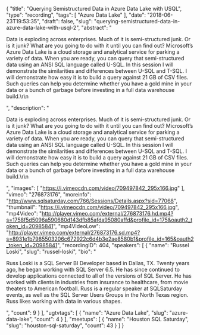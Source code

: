 {
  "title": "Querying Semistructured Data in Azure Data Lake with USQL",
  "type": "recording",
  "tags": [
    "Azure Data Lake"
  ],
  "date": "2018-06-23T19:53:35",
  "draft": false,
  "slug": "querying-semistructured-data-in-azure-data-lake-with-usql-2",
  "abstract": "<p>Data is exploding across enterprises.  Much of it is semi-structured junk.  Or is it junk?  What are you going to do with it until you can find out?  Microsoft’s Azure Data Lake is a cloud storage and analytical service for parking a variety of data.  When you are ready, you can query that semi-structured data using an ANSI SQL language called U-SQL.  In this session I will demonstrate the similarities and differences between U-SQL and T-SQL.  I will demonstrate how easy it is to build a query against 21 GB of CSV files. Such queries can help you determine whether you have a gold mine in your data or a bunch of garbage before investing in a full data warehouse build.\r\n</p>",
  "description": "<p>Data is exploding across enterprises.  Much of it is semi-structured junk.  Or is it junk?  What are you going to do with it until you can find out?  Microsoft’s Azure Data Lake is a cloud storage and analytical service for parking a variety of data.  When you are ready, you can query that semi-structured data using an ANSI SQL language called U-SQL.  In this session I will demonstrate the similarities and differences between U-SQL and T-SQL.  I will demonstrate how easy it is to build a query against 21 GB of CSV files. Such queries can help you determine whether you have a gold mine in your data or a bunch of garbage before investing in a full data warehouse build.\r\n</p>",
  "images": [
    "https://i.vimeocdn.com/video/709497842_295x166.jpg"
  ],
  "vimeo": "276873176",
  "moreinfo": "http://www.sqlsaturday.com/766/Sessions/Details.aspx?sid=77068",
  "thumbnail": "https://i.vimeocdn.com/video/709497842_295x166.jpg",
  "mp4Video": "http://player.vimeo.com/external/276873176.hd.mp4?s=1758f5d5096a590680d143dfb85afda95080affd&profile_id=175&oauth2_token_id=20985841",
  "mp4VideoLow": "http://player.vimeo.com/external/276873176.sd.mp4?s=8931e1b7985503206c672922c6d4b3e2ae8580b1&profile_id=165&oauth2_token_id=20985841",
  "recordingID": 404,
  "speakers": [
    {
      "name": "Russel Loski",
      "slug": "russel-loski",
      "bio": "<p>Russ Loski is a SQL Server BI Developer based in Dallas, TX. Twenty years ago, he began working with SQL Server 6.5. He has since continued to develop applications connected to all of the versions of SQL Server. He has worked with clients in industries from insurance to healthcare, from movie theaters to American football.  Russ is a regular speaker at SQLSaturday events, as well as the SQL Server Users Groups in the North Texas region. Russ likes working with data in various shapes.</p>",
      "count": 9
    }
  ],
  "ugtvtags": [
    {
      "name": "Azure Data Lake",
      "slug": "azure-data-lake",
      "count": 4
    }
  ],
  "meetups": [
    {
      "name": "Houston SQL Saturday",
      "slug": "houston-sql-saturday",
      "count": 43
    }
  ]
}